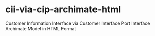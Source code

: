 # cii-via-cip-archimate-html
Customer Information Interface via Customer Interface Port Interface Archimate Model in HTML Format
